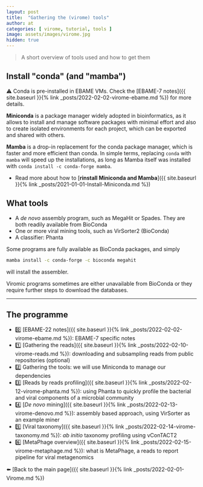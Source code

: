 ```yaml
---
layout: post
title:  "Gathering the (virome) tools"
author: at
categories: [ virome, tutorial, tools ]
image: assets/images/virome.jpg
hidden: true
---
```


> A short overview of tools used and how to get them 

## Install "conda" (and "mamba")

:warning: Conda is pre-installed in EBAME VMs. Check the [EBAME-7 notes]({{ site.baseurl }}{% link _posts/2022-02-02-virome-ebame.md %}) for more details.

**Miniconda** is a package manager widely adopted in bioinformatics,
as it allows to install and manage software packages with minimal
effort and also to create isolated environments for each project,
which can be exported and shared with others.

**Mamba** is a drop-in replacement for the conda package manager,
which is faster and more efficient than conda. In simple terms, replacing
`conda` with `mamba` will speed up the installations, as long as Mamba
itself was installed with `conda install -c conda-forge mamba`.

* Read more about how to [**rinstall Miniconda and Mamba**]({{ site.baseurl }}{% link _posts/2021-01-01-Install-Miniconda.md %})

## What tools

* A *de novo* assembly program, such as MegaHit or Spades. They are both readily available from BioConda
* One or more viral mining tools, such as VirSorter2 (BioConda)
* A classifier: Phanta

Some programs are fully available as BioConda packages, and simply


```bash
mamba install -c conda-forge -c bioconda megahit
```

will install the assembler.

Viromic programs sometimes are either unavailable from BioConda
or they require further steps to download the databases.

---

## The programme

* :zero: [EBAME-22 notes]({{ site.baseurl }}{% link _posts/2022-02-02-virome-ebame.md %}): EBAME-7 specific notes
* :one: [Gathering the reads]({{ site.baseurl }}{% link _posts/2022-02-10-virome-reads.md %}):
  downloading and subsampling reads from public repositories (optional)
* :two: Gathering the tools:
  we will use Miniconda to manage our dependencies
* :three: [Reads by reads profiling]({{ site.baseurl }}{% link _posts/2022-02-12-virome-phanta.md %}):
  using Phanta to quickly profile the bacterial and viral components of a microbial community
* :four:  [_De novo_ mining]({{ site.baseurl }}{% link _posts/2022-02-13-virome-denovo.md %}):
  assembly based approach, using VirSorter as an example miner
* :five:  [Viral taxonomy]({{ site.baseurl }}{% link _posts/2022-02-14-virome-taxonomy.md %}):
  *ab initio* taxonomy profiling using vConTACT2
* :six:  [MetaPhage overview]({{ site.baseurl }}{% link _posts/2022-02-15-virome-metaphage.md %}):
  what is MetaPhage, a reads to report pipeline for viral metagenomics

:arrow_left: [Back to the main page]({{ site.baseurl }}{% link _posts/2022-02-01-Virome.md %})
